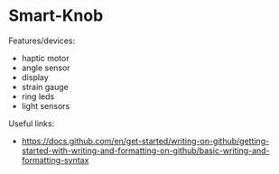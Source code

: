 # Smart-Knob
Features/devices:
* haptic motor
* angle sensor
* display
* strain gauge
* ring leds
* light sensors

Useful links:
* https://docs.github.com/en/get-started/writing-on-github/getting-started-with-writing-and-formatting-on-github/basic-writing-and-formatting-syntax
